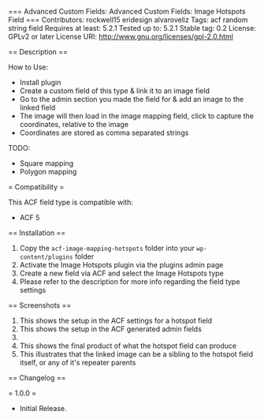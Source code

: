 === Advanced Custom Fields: Advanced Custom Fields: Image Hotspots Field ===
Contributors: rockwell15 eridesign alvaroveliz
Tags: acf random string field
Requires at least: 5.2.1
Tested up to: 5.2.1
Stable tag: 0.2
License: GPLv2 or later
License URI: http://www.gnu.org/licenses/gpl-2.0.html

== Description ==

How to Use:

* Install plugin
* Create a custom field of this type & link it to an image field
* Go to the admin section you made the field for & add an image to the linked field
* The image will then load in the image mapping field, click to capture the coordinates, relative to the image
* Coordinates are stored as comma separated strings

TODO:

* Square mapping
* Polygon mapping

= Compatibility =

This ACF field type is compatible with:
* ACF 5

== Installation ==

1. Copy the `acf-image-mapping-hotspots` folder into your `wp-content/plugins` folder
2. Activate the Image Hotspots plugin via the plugins admin page
3. Create a new field via ACF and select the Image Hotspots type
4. Please refer to the description for more info regarding the field type settings

== Screenshots ==
1. This shows the setup in the ACF settings for a hotspot field
2. This shows the setup in the ACF generated admin fields
3.
4. This shows the final product of what the hotspot field can produce
5. This illustrates that the linked image can be a sibling to the hotspot field itself, or any of it's repeater parents

== Changelog ==

= 1.0.0 =
* Initial Release.